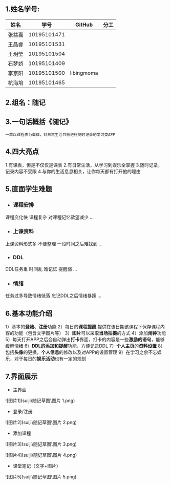 ## 1.姓名学号:



| 姓名   | 学号        | GitHub     | 分工 |
| ------ | ----------- | ---------- | ---- |
| 张益嘉 | 10195101471 |            |      |
| 王晶睿 | 10195101531 |            |      |
| 王玥莹 | 10195101504 |            |      |
| 石梦娇 | 10195101409 |            |      |
| 李京阳 | 10195101500 | libingmoma |      |
| 杭海培 | 10195101465 |            |      |



##  2.组名：随记



## 3.一句话概括《随记》

 	一款以课程表为载体，对日常生活目标进行随时记录的学习类APP



## 4.四大亮点

  1.有课表，但是不仅仅是课表
  2.有日常生活，从学习到娱乐全掌握
  3.随时记录，记录内容不受限
  4.与你的生活息息相关，让你每天都有打开他的理由



## 5.直面学生难题

- ### 课程安排
课程变化快
课程复杂
对课程记忆欲望减少
…
- ### 上课资料
上课资料形式多
不便整理
一段时间之后难找到
…
- ### DDL
DDL任务重
时间乱
难记忆
提醒弱
…
- ### 情绪
任务过多导致情绪低落
忘记DDL之后情绪暴躁
…



## 6.基本功能介绍

1）基本的**登陆、注册**功能
2）每日的**课程提醒**
   提供在该日期该课程下保存课程内容的功能（包含文字图片等）
3）**图片**可以采取**当场拍摄**的方式
4）添加**闹钟**功能
5）每天打开APP之后会自动弹出**打卡**界面，打卡的内容是一些**激励的语句**，能够缓解情绪
6）**DDL的添加和提醒**功能，方便记录DDL
7）**个人主页**的**资料设置**
8）包括**头像**的更换，**个人信息**的修改以及对APP的设置管理
9）在学习之余不忘娱乐，对于每日的**娱乐活动**也有一定的规划

## 7.界面展示

- 主界面

![图片1](suiji\随记草图\图片 1.png)

- 登录/注册

![图片2](suiji\随记草图\图片 2.png)

- 添加课程

![图片3](suiji\随记草图\图片 3.png)

![图片4](suiji\随记草图\图片 4.png)

- 课堂笔记（文字+图片）

![图片5](suiji\随记草图\图片 5.png)

